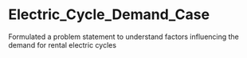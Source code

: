 # Electric_Cycle_Demand_Case
 Formulated a problem statement to understand factors influencing the demand for rental electric cycles
